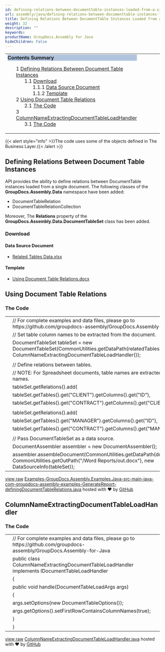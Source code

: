```yaml
---
id: defining-relations-between-documenttable-instances-loaded-from-a-single-document
url: assembly/java/defining-relations-between-documenttable-instances-loaded-from-a-single-document
title: Defining Relations Between DocumentTable Instances Loaded from a Single Document
weight: 32
description: ""
keywords: 
productName: GroupDocs.Assembly for Java
hideChildren: False
---
```

<table class="sectionMacro" border="0" cellpadding="5" cellspacing="0" width="100%"><tbody><tr><td valign="top" width="50%"><div class="panel" style="border-top-width: 1px; border-right-width: 1px; border-bottom-width: 1px; border-left-width: 1px;"><div class="panelHeader" style="border-bottom-width: 1px; background-color: rgb(176, 196, 222);"><b>Contents Summary</b></div><div class="panelContent"><style type="text/css">div.rbtoc1590607146839 { padding-top: 0px; padding-right: 0px; padding-bottom: 0px; padding-left: 0px; }div.rbtoc1590607146839 ul { list-style-type: none; list-style-image: none; margin-left: 0px; }div.rbtoc1590607146839 li { margin-left: 0px; padding-left: 0px; }</style><div class="toc rbtoc1590607146839"><ul class="toc-indentation"><li><span class="TOCOutline">1</span> <a href="#DefiningRelationsBetweenDocumentTableInstancesLoadedfromaSingleDocument-DefiningRelationsBetweenDocumentTableInstances">Defining Relations Between Document Table Instances</a><ul class="toc-indentation"><li><span class="TOCOutline">1.1</span> <a href="#DefiningRelationsBetweenDocumentTableInstancesLoadedfromaSingleDocument-Download">Download</a><ul class="toc-indentation"><li><span class="TOCOutline">1.1.1</span> <a href="#DefiningRelationsBetweenDocumentTableInstancesLoadedfromaSingleDocument-DataSourceDocument">Data Source Document</a></li><li><span class="TOCOutline">1.1.2</span> <a href="#DefiningRelationsBetweenDocumentTableInstancesLoadedfromaSingleDocument-Template">Template</a></li></ul></li></ul></li><li><span class="TOCOutline">2</span> <a href="#DefiningRelationsBetweenDocumentTableInstancesLoadedfromaSingleDocument-UsingDocumentTableRelations">Using Document Table Relations</a><ul class="toc-indentation"><li><span class="TOCOutline">2.1</span> <a href="#DefiningRelationsBetweenDocumentTableInstancesLoadedfromaSingleDocument-TheCode">The Code</a></li></ul></li><li><span class="TOCOutline">3</span> <a href="#DefiningRelationsBetweenDocumentTableInstancesLoadedfromaSingleDocument-ColumnNameExtractingDocumentTableLoadHandler">ColumnNameExtractingDocumentTableLoadHandler</a><ul class="toc-indentation"><li><span class="TOCOutline">3.1</span> <a href="#DefiningRelationsBetweenDocumentTableInstancesLoadedfromaSingleDocument-TheCode.1">The Code</a></li></ul></li></ul></div></div></div></td><td valign="top" width="15%">&nbsp;</td><td valign="top" width="35%">&nbsp;</td></tr></tbody></table>

{{< alert style="info" >}}The code uses some of the objects defined in The Business Layer.{{< /alert >}}

## Defining Relations Between Document Table Instances

API provides the ability to define relations between DocumentTable instances loaded from a single document. The following classes of the **GroupDocs.Assembly.Data** namespace have been added:

*   DocumentTableRelation
*   DocumentTableRelationCollection

Moreover, The **Relations** property of the **GroupDocs.Assembly.Data.DocumentTableSet** class has been added.

### Download

#### Data Source Document

*   [Related Tables Data.xlsx](https://github.com/groupdocs-assembly/GroupDocs.Assembly-for-Java/blob/master/Examples/GroupDocs.Assembly.Examples.Java/Data/Data%20Sources/Excel%20DataSource/Related%20Tables%20Data.xlsx?raw=true)

#### Template

*   [Using Document Table Relations.docx](https://github.com/groupdocs-assembly/GroupDocs.Assembly-for-Java/blob/master/Examples/GroupDocs.Assembly.Examples.Java/Data/Storage/Word%20Templates/Using%20Document%20Table%20Relations.docx?raw=true)

## Using Document Table Relations

### The Code

<table class="highlight tab-size js-file-line-container" data-tab-size="8" data-paste-markdown-skip=""><tbody><tr><td id="file-examples-groupdocs-assembly-examples-java-src-main-java-com-groupdocs-assembly-examples-generatereport-definingdocumenttablerelations-java-L1" class="blob-num js-line-number" data-line-number="1"></td><td id="file-examples-groupdocs-assembly-examples-java-src-main-java-com-groupdocs-assembly-examples-generatereport-definingdocumenttablerelations-java-LC1" class="blob-code blob-code-inner js-file-line"><span class="pl-c"><span class="pl-c">//</span> For complete examples and data files, please go to https://github.com/groupdocs-assembly/GroupDocs.Assembly-for-Java</span></td></tr><tr><td id="file-examples-groupdocs-assembly-examples-java-src-main-java-com-groupdocs-assembly-examples-generatereport-definingdocumenttablerelations-java-L2" class="blob-num js-line-number" data-line-number="2"></td><td id="file-examples-groupdocs-assembly-examples-java-src-main-java-com-groupdocs-assembly-examples-generatereport-definingdocumenttablerelations-java-LC2" class="blob-code blob-code-inner js-file-line"><span class="pl-c"><span class="pl-c">//</span> Set table column names to be extracted from the document.</span></td></tr><tr><td id="file-examples-groupdocs-assembly-examples-java-src-main-java-com-groupdocs-assembly-examples-generatereport-definingdocumenttablerelations-java-L3" class="blob-num js-line-number" data-line-number="3"></td><td id="file-examples-groupdocs-assembly-examples-java-src-main-java-com-groupdocs-assembly-examples-generatereport-definingdocumenttablerelations-java-LC3" class="blob-code blob-code-inner js-file-line"><span class="pl-smi">DocumentTableSet</span> tableSet <span class="pl-k">=</span> <span class="pl-k">new</span> <span class="pl-smi">DocumentTableSet</span>(<span class="pl-smi">CommonUtilities</span><span class="pl-k">.</span>getDataPath(relatedTables), <span class="pl-k">new</span> <span class="pl-smi">ColumnNameExtractingDocumentTableLoadHandler</span>());</td></tr><tr><td id="file-examples-groupdocs-assembly-examples-java-src-main-java-com-groupdocs-assembly-examples-generatereport-definingdocumenttablerelations-java-L4" class="blob-num js-line-number" data-line-number="4"></td><td id="file-examples-groupdocs-assembly-examples-java-src-main-java-com-groupdocs-assembly-examples-generatereport-definingdocumenttablerelations-java-LC4" class="blob-code blob-code-inner js-file-line"></td></tr><tr><td id="file-examples-groupdocs-assembly-examples-java-src-main-java-com-groupdocs-assembly-examples-generatereport-definingdocumenttablerelations-java-L5" class="blob-num js-line-number" data-line-number="5"></td><td id="file-examples-groupdocs-assembly-examples-java-src-main-java-com-groupdocs-assembly-examples-generatereport-definingdocumenttablerelations-java-LC5" class="blob-code blob-code-inner js-file-line"><span class="pl-c"><span class="pl-c">//</span> Define relations between tables.</span></td></tr><tr><td id="file-examples-groupdocs-assembly-examples-java-src-main-java-com-groupdocs-assembly-examples-generatereport-definingdocumenttablerelations-java-L6" class="blob-num js-line-number" data-line-number="6"></td><td id="file-examples-groupdocs-assembly-examples-java-src-main-java-com-groupdocs-assembly-examples-generatereport-definingdocumenttablerelations-java-LC6" class="blob-code blob-code-inner js-file-line"><span class="pl-c"><span class="pl-c">//</span> NOTE: For Spreadsheet documents, table names are extracted from sheet names.</span></td></tr><tr><td id="file-examples-groupdocs-assembly-examples-java-src-main-java-com-groupdocs-assembly-examples-generatereport-definingdocumenttablerelations-java-L7" class="blob-num js-line-number" data-line-number="7"></td><td id="file-examples-groupdocs-assembly-examples-java-src-main-java-com-groupdocs-assembly-examples-generatereport-definingdocumenttablerelations-java-LC7" class="blob-code blob-code-inner js-file-line">tableSet<span class="pl-k">.</span>getRelations()<span class="pl-k">.</span>add(</td></tr><tr><td id="file-examples-groupdocs-assembly-examples-java-src-main-java-com-groupdocs-assembly-examples-generatereport-definingdocumenttablerelations-java-L8" class="blob-num js-line-number" data-line-number="8"></td><td id="file-examples-groupdocs-assembly-examples-java-src-main-java-com-groupdocs-assembly-examples-generatereport-definingdocumenttablerelations-java-LC8" class="blob-code blob-code-inner js-file-line">tableSet<span class="pl-k">.</span>getTables()<span class="pl-k">.</span>get(<span class="pl-s"><span class="pl-pds">"</span>CLIENT<span class="pl-pds">"</span></span>)<span class="pl-k">.</span>getColumns()<span class="pl-k">.</span>get(<span class="pl-s"><span class="pl-pds">"</span>ID<span class="pl-pds">"</span></span>),</td></tr><tr><td id="file-examples-groupdocs-assembly-examples-java-src-main-java-com-groupdocs-assembly-examples-generatereport-definingdocumenttablerelations-java-L9" class="blob-num js-line-number" data-line-number="9"></td><td id="file-examples-groupdocs-assembly-examples-java-src-main-java-com-groupdocs-assembly-examples-generatereport-definingdocumenttablerelations-java-LC9" class="blob-code blob-code-inner js-file-line">tableSet<span class="pl-k">.</span>getTables()<span class="pl-k">.</span>get(<span class="pl-s"><span class="pl-pds">"</span>CONTRACT<span class="pl-pds">"</span></span>)<span class="pl-k">.</span>getColumns()<span class="pl-k">.</span>get(<span class="pl-s"><span class="pl-pds">"</span>CLIENT_ID<span class="pl-pds">"</span></span>));</td></tr><tr><td id="file-examples-groupdocs-assembly-examples-java-src-main-java-com-groupdocs-assembly-examples-generatereport-definingdocumenttablerelations-java-L10" class="blob-num js-line-number" data-line-number="10"></td><td id="file-examples-groupdocs-assembly-examples-java-src-main-java-com-groupdocs-assembly-examples-generatereport-definingdocumenttablerelations-java-LC10" class="blob-code blob-code-inner js-file-line"></td></tr><tr><td id="file-examples-groupdocs-assembly-examples-java-src-main-java-com-groupdocs-assembly-examples-generatereport-definingdocumenttablerelations-java-L11" class="blob-num js-line-number" data-line-number="11"></td><td id="file-examples-groupdocs-assembly-examples-java-src-main-java-com-groupdocs-assembly-examples-generatereport-definingdocumenttablerelations-java-LC11" class="blob-code blob-code-inner js-file-line">tableSet<span class="pl-k">.</span>getRelations()<span class="pl-k">.</span>add(</td></tr><tr><td id="file-examples-groupdocs-assembly-examples-java-src-main-java-com-groupdocs-assembly-examples-generatereport-definingdocumenttablerelations-java-L12" class="blob-num js-line-number" data-line-number="12"></td><td id="file-examples-groupdocs-assembly-examples-java-src-main-java-com-groupdocs-assembly-examples-generatereport-definingdocumenttablerelations-java-LC12" class="blob-code blob-code-inner js-file-line">tableSet<span class="pl-k">.</span>getTables()<span class="pl-k">.</span>get(<span class="pl-s"><span class="pl-pds">"</span>MANAGER<span class="pl-pds">"</span></span>)<span class="pl-k">.</span>getColumns()<span class="pl-k">.</span>get(<span class="pl-s"><span class="pl-pds">"</span>ID<span class="pl-pds">"</span></span>),</td></tr><tr><td id="file-examples-groupdocs-assembly-examples-java-src-main-java-com-groupdocs-assembly-examples-generatereport-definingdocumenttablerelations-java-L13" class="blob-num js-line-number" data-line-number="13"></td><td id="file-examples-groupdocs-assembly-examples-java-src-main-java-com-groupdocs-assembly-examples-generatereport-definingdocumenttablerelations-java-LC13" class="blob-code blob-code-inner js-file-line">tableSet<span class="pl-k">.</span>getTables()<span class="pl-k">.</span>get(<span class="pl-s"><span class="pl-pds">"</span>CONTRACT<span class="pl-pds">"</span></span>)<span class="pl-k">.</span>getColumns()<span class="pl-k">.</span>get(<span class="pl-s"><span class="pl-pds">"</span>MANAGER_ID<span class="pl-pds">"</span></span>));</td></tr><tr><td id="file-examples-groupdocs-assembly-examples-java-src-main-java-com-groupdocs-assembly-examples-generatereport-definingdocumenttablerelations-java-L14" class="blob-num js-line-number" data-line-number="14"></td><td id="file-examples-groupdocs-assembly-examples-java-src-main-java-com-groupdocs-assembly-examples-generatereport-definingdocumenttablerelations-java-LC14" class="blob-code blob-code-inner js-file-line"></td></tr><tr><td id="file-examples-groupdocs-assembly-examples-java-src-main-java-com-groupdocs-assembly-examples-generatereport-definingdocumenttablerelations-java-L15" class="blob-num js-line-number" data-line-number="15"></td><td id="file-examples-groupdocs-assembly-examples-java-src-main-java-com-groupdocs-assembly-examples-generatereport-definingdocumenttablerelations-java-LC15" class="blob-code blob-code-inner js-file-line"><span class="pl-c"><span class="pl-c">//</span> Pass DocumentTableSet as a data source.</span></td></tr><tr><td id="file-examples-groupdocs-assembly-examples-java-src-main-java-com-groupdocs-assembly-examples-generatereport-definingdocumenttablerelations-java-L16" class="blob-num js-line-number" data-line-number="16"></td><td id="file-examples-groupdocs-assembly-examples-java-src-main-java-com-groupdocs-assembly-examples-generatereport-definingdocumenttablerelations-java-LC16" class="blob-code blob-code-inner js-file-line"><span class="pl-smi">DocumentAssembler</span> assembler <span class="pl-k">=</span> <span class="pl-k">new</span> <span class="pl-smi">DocumentAssembler</span>();</td></tr><tr><td id="file-examples-groupdocs-assembly-examples-java-src-main-java-com-groupdocs-assembly-examples-generatereport-definingdocumenttablerelations-java-L17" class="blob-num js-line-number" data-line-number="17"></td><td id="file-examples-groupdocs-assembly-examples-java-src-main-java-com-groupdocs-assembly-examples-generatereport-definingdocumenttablerelations-java-LC17" class="blob-code blob-code-inner js-file-line">assembler<span class="pl-k">.</span>assembleDocument(<span class="pl-smi">CommonUtilities</span><span class="pl-k">.</span>getDataPath(docTableRelations), <span class="pl-smi">CommonUtilities</span><span class="pl-k">.</span>getOutPath(<span class="pl-s"><span class="pl-pds">"</span>/Word Reports/out.docx<span class="pl-pds">"</span></span>), <span class="pl-k">new</span> <span class="pl-smi">DataSourceInfo</span>(tableSet));</td></tr></tbody></table>

[view raw](https://gist.github.com/GroupDocsGists/4ae828a9377501da26d5db1c51b5cc83/raw/32346dc10d8d560367cded61852a84cae6dc0a87/Examples-GroupDocs.Assembly.Examples.Java-src-main-java-com-groupdocs-assembly-examples-GenerateReport-definingDocumentTableRelations.java) [Examples-GroupDocs.Assembly.Examples.Java-src-main-java-com-groupdocs-assembly-examples-GenerateReport-definingDocumentTableRelations.java](https://gist.github.com/GroupDocsGists/4ae828a9377501da26d5db1c51b5cc83#file-examples-groupdocs-assembly-examples-java-src-main-java-com-groupdocs-assembly-examples-generatereport-definingdocumenttablerelations-java) hosted with ❤ by [GitHub](https://github.com)

## ColumnNameExtractingDocumentTableLoadHandler

### The Code

<table class="highlight tab-size js-file-line-container" data-tab-size="8" data-paste-markdown-skip=""><tbody><tr><td id="file-columnnameextractingdocumenttableloadhandler-java-L1" class="blob-num js-line-number" data-line-number="1"></td><td id="file-columnnameextractingdocumenttableloadhandler-java-LC1" class="blob-code blob-code-inner js-file-line"><span class="pl-c"><span class="pl-c">//</span> For complete examples and data files, please go to https://github.com/groupdocs-assembly/GroupDocs.Assembly-for-Java</span></td></tr><tr><td id="file-columnnameextractingdocumenttableloadhandler-java-L2" class="blob-num js-line-number" data-line-number="2"></td><td id="file-columnnameextractingdocumenttableloadhandler-java-LC2" class="blob-code blob-code-inner js-file-line"><span class="pl-k">public</span> <span class="pl-k">class</span> <span class="pl-en">ColumnNameExtractingDocumentTableLoadHandler</span> <span class="pl-k">implements</span> <span class="pl-e">IDocumentTableLoadHandler</span></td></tr><tr><td id="file-columnnameextractingdocumenttableloadhandler-java-L3" class="blob-num js-line-number" data-line-number="3"></td><td id="file-columnnameextractingdocumenttableloadhandler-java-LC3" class="blob-code blob-code-inner js-file-line">{</td></tr><tr><td id="file-columnnameextractingdocumenttableloadhandler-java-L4" class="blob-num js-line-number" data-line-number="4"></td><td id="file-columnnameextractingdocumenttableloadhandler-java-LC4" class="blob-code blob-code-inner js-file-line"><span class="pl-k">public</span> <span class="pl-k">void</span> <span class="pl-en">handle</span>(<span class="pl-smi">DocumentTableLoadArgs</span> <span class="pl-v">args</span>)</td></tr><tr><td id="file-columnnameextractingdocumenttableloadhandler-java-L5" class="blob-num js-line-number" data-line-number="5"></td><td id="file-columnnameextractingdocumenttableloadhandler-java-LC5" class="blob-code blob-code-inner js-file-line">{</td></tr><tr><td id="file-columnnameextractingdocumenttableloadhandler-java-L6" class="blob-num js-line-number" data-line-number="6"></td><td id="file-columnnameextractingdocumenttableloadhandler-java-LC6" class="blob-code blob-code-inner js-file-line">args<span class="pl-k">.</span>setOptions(<span class="pl-k">new</span> <span class="pl-smi">DocumentTableOptions</span>());</td></tr><tr><td id="file-columnnameextractingdocumenttableloadhandler-java-L7" class="blob-num js-line-number" data-line-number="7"></td><td id="file-columnnameextractingdocumenttableloadhandler-java-LC7" class="blob-code blob-code-inner js-file-line">args<span class="pl-k">.</span>getOptions()<span class="pl-k">.</span>setFirstRowContainsColumnNames(<span class="pl-c1">true</span>);</td></tr><tr><td id="file-columnnameextractingdocumenttableloadhandler-java-L8" class="blob-num js-line-number" data-line-number="8"></td><td id="file-columnnameextractingdocumenttableloadhandler-java-LC8" class="blob-code blob-code-inner js-file-line">}</td></tr><tr><td id="file-columnnameextractingdocumenttableloadhandler-java-L9" class="blob-num js-line-number" data-line-number="9"></td><td id="file-columnnameextractingdocumenttableloadhandler-java-LC9" class="blob-code blob-code-inner js-file-line">}</td></tr></tbody></table>

[view raw](https://gist.github.com/GroupDocsGists/110dd713ad2133a916048bfca273f644/raw/d07325308a884c0ab5ea140f22613c1ba5a56077/ColumnNameExtractingDocumentTableLoadHandler.java) [ColumnNameExtractingDocumentTableLoadHandler.java](https://gist.github.com/GroupDocsGists/110dd713ad2133a916048bfca273f644#file-columnnameextractingdocumenttableloadhandler-java) hosted with ❤ by [GitHub](https://github.com)
